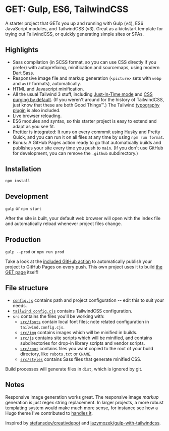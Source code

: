 # GET: Gulp, ES6, TailwindCSS

A starter project that GETs you up and running with Gulp (v4), ES6 JavaScript
modules, and TailwindCSS (v3). Great as a kickstart template for trying out
TailwindCSS, or quickly generating simple sites or SPAs.

## Highlights

- Sass compilation (in SCSS format, so you can use CSS directly if you prefer)
  with autoprefixing, minification and sourcemaps, using modern
  [Dart Sass](https://sass-lang.com/dart-sass).
- Responsive image file and markup generation (`<picture>` sets with `webp` and
  `avif` formats), automatically.
- HTML and Javascript minification.
- All the usual Tailwind 3 stuff, including
  [Just-In-Time mode](https://tailwindcss.com/blog/just-in-time-the-next-generation-of-tailwind-css)
  and
  [CSS purging by default](https://tailwindcss.com/docs/content-configuration#configuring-source-paths).
  (If you weren't around for the history of TailwindCSS, just know that these
  are both Good Things™.) The Tailwind
  [typography plugin](https://tailwindcss.com/docs/typography-plugin) is also
  included.
- Live browser reloading.
- ES6 modules and syntax, so this starter project is easy to extend and adapt as
  you see fit.
- [Prettier](https://prettier.io/) is integrated: It runs on every commmit using
  Husky and Pretty Quick, and you can run it on all files at any time by using
  `npm run format`.
- Bonus: A GitHub Pages action ready to go that automatically builds and
  publishes your site every time you push to `main`. (If you don't use GitHub
  for development, you can remove the `.github` subdirectory.)

## Installation

```sh
npm install
```

## Development

`gulp` or `npm start`

After the site is built, your default web browser will open with the index file
and automatically reload whenever project files change.

## Production

`gulp --prod` or `npm run prod`

Take a look at the [included GitHub action](.github/workflows/build.yml) to
automatically publish your project to GitHub Pages on every push. This own
project uses it to build [the GET page](https://rootwork.github.io/GET/) itself!

## File structure

- [`config.js`](config.js) contains path and project configuration -- edit this
  to suit your needs.
- [`tailwind.config.cjs`](tailwind.config.cjs) contains TailwindCSS
  configuration.
- `src` contains the files you'll be working with:
  - [`src/fonts`](src/fonts) contain local font files; note related
    configuration in `tailwind.config.cjs`.
  - [`src/img`](src/img) contains images which will be minified in builds.
  - [`src/js`](src/js) contains site scripts which will be minified, and
    contains subdirectories for drop-in library scripts and vendor scripts.
  - [`src/root`](src/root) contains files you want copied to the root of your
    build directory, like `robots.txt` or `CNAME`.
  - [`src/styles`](src/styles) contains Sass files that generate minified CSS.

Build processes will generate files in `dist`, which is ignored by git.

## Notes

Responsive image generation works great. The responsive image _markup_
generation is just regex string replacement. In larger projects, a more robust
templating system would make much more sense, for instance see how a Hugo theme
I've contributed to
[handles it](https://github.com/chipzoller/hugo-clarity/blob/master/layouts/partials/image-feature.html#L35-L71).

Inspired by
[stefansdev/creativdepot](https://github.com/stefansdev/creativdepot) and
[lazymozek/gulp-with-tailwindcss](https://github.com/lazymozek/gulp-with-tailwindcss).
